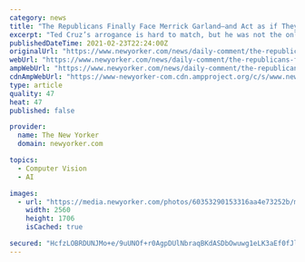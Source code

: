```yaml
---
category: news
title: "The Republicans Finally Face Merrick Garland—and Act as if They Were the Ones Unfairly Treated"
excerpt: "Ted Cruz’s arrogance is hard to match, but he was not the only Republican whose questioning was, to put it generously, lacking in perspective."
publishedDateTime: 2021-02-23T22:24:00Z
originalUrl: "https://www.newyorker.com/news/daily-comment/the-republicans-finally-face-merrick-garland-and-act-as-if-they-were-the-ones-unfairly-treated"
webUrl: "https://www.newyorker.com/news/daily-comment/the-republicans-finally-face-merrick-garland-and-act-as-if-they-were-the-ones-unfairly-treated"
ampWebUrl: "https://www.newyorker.com/news/daily-comment/the-republicans-finally-face-merrick-garland-and-act-as-if-they-were-the-ones-unfairly-treated/amp"
cdnAmpWebUrl: "https://www-newyorker-com.cdn.ampproject.org/c/s/www.newyorker.com/news/daily-comment/the-republicans-finally-face-merrick-garland-and-act-as-if-they-were-the-ones-unfairly-treated/amp"
type: article
quality: 47
heat: 47
published: false

provider:
  name: The New Yorker
  domain: newyorker.com

topics:
  - Computer Vision
  - AI

images:
  - url: "https://media.newyorker.com/photos/60353290153316aa4e73252b/master/pass/ADS-MerrickGarland.jpg"
    width: 2560
    height: 1706
    isCached: true

secured: "HcfzLOBRDUNJMo+e/9uUNOf+r0AgpDUlNbraqBKdASDbOwuwg1eLK3aEf0fJlQvrib6NPteu/VrVEuquKDYX6qZybKFqHnVM6+GLQPlGyDWsoBZVUu8HfIynj+M/M+R6Wj4AGGRPRLfF5GYYrx3oi/uMX/t6af+FvYewA5j4mqUwwRWc/WmQf3pMyfcbyIx4ErOf+4kf57yWEFGYLkvHkGwI+l9KAKOngv7unu7+0zze35rfqaMIuY5jw7EoyFofDDEYJ6A+B4hWm9gMgYYhFSbGNzaOn73GmFiCelJx1Ad1azEj9aolCfvOoLqR+ZmJE5GSEA/g5k5Zie7zYusmuydpicrpOSUPbLaqhzc+F1E=;8rCIHuv+QYG1ZtqIrwbFng=="
---
```



